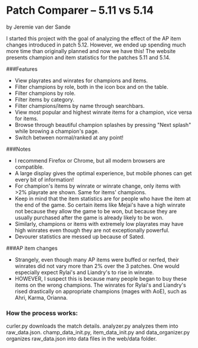 # Patch Comparer – 5.11 vs 5.14
by Jeremie van der Sande

I started this project with the goal of analyzing the effect of the AP item changes introduced in patch 5.12. However, we ended up spending much more time than originally planned and now we have this! The website presents champion and item statistics for the patches 5.11 and 5.14. 

###Features
* View playrates and winrates for champions and items.
* Filter champions by role, both in the icon box and on the table.
* Filter champions by role.
* Filter items by category.
* Filter champions/items by name through searchbars.
* View most popular and highest winrate items for a champion, vice versa for items.
* Browse through beautiful champion splashes by pressing "Next splash" while browing a champion's page.
* Switch between normal/ranked at any point!

###Notes
* I recommend Firefox or Chrome, but all modern browsers are compatible.
* A large display gives the optimal experience, but mobile phones can get every bit of information!
* For champion's items by winrate or winrate change, only items with >2% playrate are shown. Same for items' champions.
* Keep in mind that the item statistics are for people who have the item at the end of the game. So certain items like Mejai's have a high winrate not because they allow the game to be won, but because they are usually purchased after the game is already likely to be won.
* Similarly, champions or items with extremely low playrates may have high winrates even though they are not exceptionally powerful.
* Devourer statistics are messed up because of Sated.

###AP item changes
* Strangely, even though many AP items were buffed or nerfed, their winrates did not vary more than 2% over the 3 patches. One would especially expect Rylai's and Liandry's to rise in winrate.
* HOWEVER, I suspect this is because many people began to buy these items on the wrong champions. The winrates for Rylai's and Liandry's rised drastically on appropriate champions (mages with AoE), such as Ahri, Karma, Orianna.

### How the process works:
curler.py downloads the match details. analyzer.py analyzes them into raw_data.json. champ_data_init.py, item_data_init.py and data_organizer.py organizes raw_data.json into data files in the web/data folder. 
